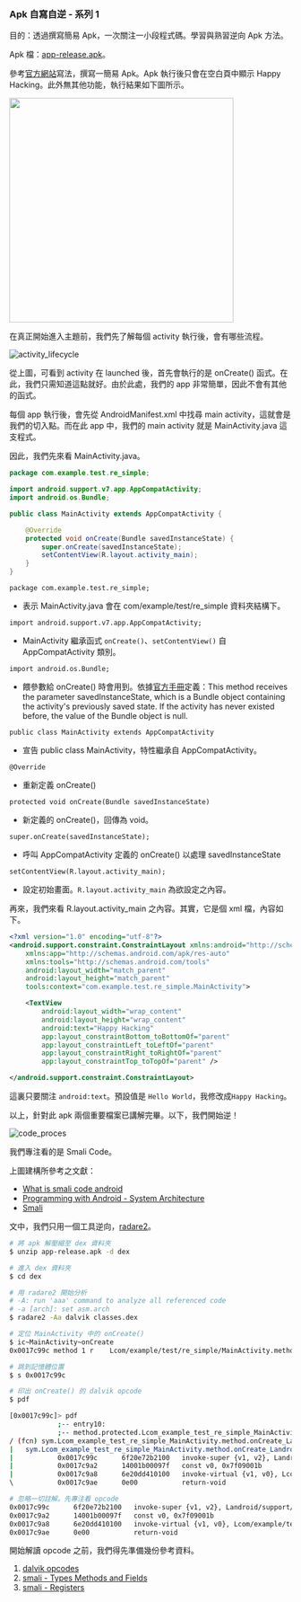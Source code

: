 ### Apk 自寫自逆 - 系列 1

目的：透過撰寫簡易 Apk，一次關注一小段程式碼。學習與熟習逆向 Apk 方法。

Apk 檔：[app-release.apk](app-release.apk)。

參考[官方網站](https://developer.android.com/training/basics/firstapp/index.html)寫法，撰寫一簡易 Apk。Apk 執行後只會在空白頁中顯示 Happy Hacking。此外無其他功能，執行結果如下圖所示。

<img src="app_run.png" width="400">

在真正開始進入主題前，我們先了解每個 activity 執行後，會有哪些流程。

![activity_lifecycle](activity_lifecycle.png)

從上圖，可看到 activity 在 launched 後，首先會執行的是 onCreate() 函式。在此，我們只需知道這點就好。由於此處，我們的 app 非常簡單，因此不會有其他的函式。

每個 app 執行後，會先從 AndroidManifest.xml 中找尋 main activity，這就會是我們的切入點。而在此 app 中，我們的 main activity 就是 MainActivity.java 這支程式。

因此，我們先來看 MainActivity.java。

```java
package com.example.test.re_simple;

import android.support.v7.app.AppCompatActivity;
import android.os.Bundle;

public class MainActivity extends AppCompatActivity {

    @Override
    protected void onCreate(Bundle savedInstanceState) {
        super.onCreate(savedInstanceState);
        setContentView(R.layout.activity_main);
    }
}
```

```package com.example.test.re_simple;```

* 表示 MainActivity.java 會在 com/example/test/re_simple 資料夾結構下。

```import android.support.v7.app.AppCompatActivity;```

* MainActivity 繼承函式 ```onCreate()```、```setContentView()``` 自 AppCompatActivity 類別。

```import android.os.Bundle;```

* 餵參數給 onCreate() 時會用到。依據[官方手冊](https://developer.android.com/guide/components/activities/activity-lifecycle.html)定義：This method receives the parameter savedInstanceState, which is a Bundle object containing the activity's previously saved state. If the activity has never existed before, the value of the Bundle object is null. 

```public class MainActivity extends AppCompatActivity ```

* 宣告 public class MainActivity，特性繼承自 AppCompatActivity。

```@Override```

* 重新定義 onCreate()

```protected void onCreate(Bundle savedInstanceState)```

* 新定義的 onCreate()，回傳為 void。

```super.onCreate(savedInstanceState);```

* 呼叫 AppCompatActivity 定義的 onCreate() 以處理 savedInstanceState

```setContentView(R.layout.activity_main);```

* 設定初始畫面。```R.layout.activity_main``` 為欲設定之內容。


再來，我們來看 R.layout.activity_main 之內容。其實，它是個 xml 檔，內容如下。

```xml
<?xml version="1.0" encoding="utf-8"?>
<android.support.constraint.ConstraintLayout xmlns:android="http://schemas.android.com/apk/res/android"
    xmlns:app="http://schemas.android.com/apk/res-auto"
    xmlns:tools="http://schemas.android.com/tools"
    android:layout_width="match_parent"
    android:layout_height="match_parent"
    tools:context="com.example.test.re_simple.MainActivity">

    <TextView
        android:layout_width="wrap_content"
        android:layout_height="wrap_content"
        android:text="Happy Hacking"
        app:layout_constraintBottom_toBottomOf="parent"
        app:layout_constraintLeft_toLeftOf="parent"
        app:layout_constraintRight_toRightOf="parent"
        app:layout_constraintTop_toTopOf="parent" />

</android.support.constraint.ConstraintLayout>
```

這裏只要關注 ```android:text```。預設值是 ```Hello World```，我修改成```Happy Hacking```。

以上，針對此 apk 兩個重要檔案已講解完畢。以下，我們開始逆！

![code_proces](code_process.png)

我們專注看的是 Smali Code。

上圖建構所參考之文獻：
* [What is smali code android](https://stackoverflow.com/questions/30837450/what-is-smali-code-android)
* [Programming with Android - System Architecture](https://www.slideshare.net/uT916/android-architecture-and-additional-components)
* [Smali](https://github.com/JesusFreke/smali)

文中，我們只用一個工具逆向，[radare2](http://rada.re/r/)。

```bash
# 將 apk 解壓縮至 dex 資料夾
$ unzip app-release.apk -d dex 

# 進入 dex 資料夾
$ cd dex

# 用 radare2 開始分析
# -A: run 'aaa' command to analyze all referenced code
# -a [arch]: set asm.arch
$ radare2 -Aa dalvik classes.dex

# 定位 MainActivity 中的 onCreate()
$ ic~MainActivity~onCreate
0x0017c99c method 1 r    Lcom/example/test/re_simple/MainActivity.method.onCreate(Landroid/os/Bundle;)V

# 跳到記憶體位置
$ s 0x0017c99c

# 印出 onCreate() 的 dalvik opcode
$ pdf

[0x0017c99c]> pdf
            ;-- entry10:
            ;-- method.protected.Lcom_example_test_re_simple_MainActivity.Lcom_example_test_re_simple_MainActivity.method.onCreate_Landroid_os_Bundle__V:
/ (fcn) sym.Lcom_example_test_re_simple_MainActivity.method.onCreate_Landroid_os_Bundle__V 20
|   sym.Lcom_example_test_re_simple_MainActivity.method.onCreate_Landroid_os_Bundle__V ();
|           0x0017c99c      6f20e72b2100   invoke-super {v1, v2}, Landroid/support/v7/app/AppCompatActivity.onCreate(Landroid/os/Bundle;)V ; aav.0x00002be7 ; MainActivity.java:10 ; sym.Landroid_support_v7_app_AppCompatActivity.method.onCreate_Landroid_os_Bundle__V
|           0x0017c9a2      14001b00097f   const v0, 0x7f09001b
|           0x0017c9a8      6e20dd410100   invoke-virtual {v1, v0}, Lcom/example/test/re_simple/MainActivity.setContentView(I)V ; aav.0x000041dd
\           0x0017c9ae      0e00           return-void

# 忽略一切註解。先專注看 opcode
0x0017c99c      6f20e72b2100   invoke-super {v1, v2}, Landroid/support/v7/app/AppCompatActivity.onCreate(Landroid/os/Bundle;)V ; aav.0x00002be7
0x0017c9a2      14001b00097f   const v0, 0x7f09001b
0x0017c9a8      6e20dd410100   invoke-virtual {v1, v0}, Lcom/example/test/re_simple/MainActivity.setContentView(I)V ; aav.0x000041dd
0x0017c9ae      0e00           return-void
```

開始解讀 opcode 之前，我們得先準備幾份參考資料。

1. [dalvik opcodes](http://pallergabor.uw.hu/androidblog/dalvik_opcodes.html)
2. [smali - Types Methods and Fields](https://github.com/JesusFreke/smali/wiki/TypesMethodsAndFields)
3. [smali - Registers](https://github.com/JesusFreke/smali/wiki/Registers)




